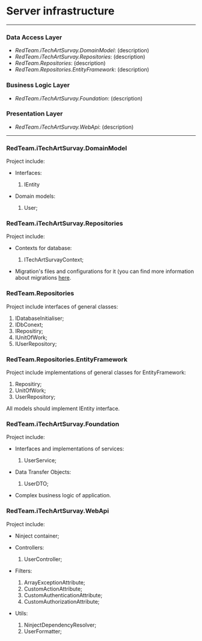 # Server infrastructure #

---

### Data Access Layer ###
* *RedTeam.iTechArtSurvay.DomainModel*: (description)
* *RedTeam.iTechArtSurvay.Repositories*: (description)
* *RedTeam.Repositories*: (description)
* *RedTeam.Repositories.EntityFramework*: (description)

### Business Logic Layer ###
* *RedTeam.iTechArtSurvay.Foundation*: (description)

    
### Presentation Layer ###
* *RedTeam.iTechArtSurvay.WebApi*: (description)

---

### RedTeam.iTechArtSurvay.DomainModel ###
Project include:

  * Interfaces:
    1. IEntity


  * Domain models:
    1. User;

### RedTeam.iTechArtSurvay.Repositories ###
Project include:

  * Contexts for database:
    1. ITechArtSurvayContext;


  * Migration's files and configurations for it (you can find more information about migrations [here](./DatabaseMigrations.md).


### RedTeam.Repositories ###
Project include interfaces of general classes:

  1. IDatabaseInitialiser;
  2. IDbConext;
  3. IRepositiry;
  4. IUnitOfWork;
  5. IUserRepository;

### RedTeam.Repositories.EntityFramework ###
Project include implementations of general classes for EntityFramework:

  1. Repositiry;
  2. UnitOfWork;
  3. UserRepository;

All models should implement IEntity interface.

### RedTeam.iTechArtSurvay.Foundation ###
Project include:
  * Interfaces and implementations of services:
    1. UserService;


  * Data Transfer Objects:
    1. UserDTO;


  * Complex business logic of application.

### RedTeam.iTechArtSurvay.WebApi ###
Project include:
  * Ninject container;


  * Controllers:
    1. UserController;


  * Filters:
    1. ArrayExceptionAttribute;
    2. CustomActionAttribute;
    3. CustomAuthenticationAttribute;
    4. CustomAuthorizationAttribute;


  * Utils:
    1. NinjectDependencyResolver;
    2. UserFormatter;
